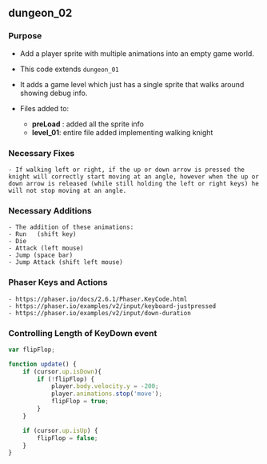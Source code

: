 ## dungeon_02

### Purpose

- Add a player sprite with multiple animations into an empty game world.

- This code extends `dungeon_01`
- It adds a game level which just has a single sprite that walks around showing debug info.
- Files added to:
    - **preLoad** : added all the sprite info
    - **level_01**: entire file added implementing walking knight

### Necessary Fixes
    - If walking left or right, if the up or down arrow is pressed the knight will correctly start moving at an angle, however when the up or down arrow is released (while still holding the left or right keys) he will not stop moving at an angle. 

### Necessary Additions
    - The addition of these animations:
    - Run   (shift key)
    - Die
    - Attack (left mouse)
    - Jump (space bar)
    - Jump Attack (shift left mouse)

### Phaser Keys and Actions
    - https://phaser.io/docs/2.6.1/Phaser.KeyCode.html
    - https://phaser.io/examples/v2/input/keyboard-justpressed
    - https://phaser.io/examples/v2/input/down-duration


### Controlling Length of KeyDown event

```js
var flipFlop;

function update() {
    if (cursor.up.isDown){
        if (!flipFlop) {
            player.body.velocity.y = -200;
            player.animations.stop('move');
            flipFlop = true;
        }
    }

    if (cursor.up.isUp) {
        flipFlop = false;
    }
}
```